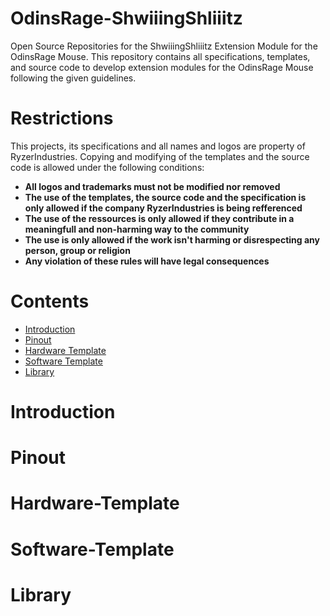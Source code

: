 # OdinsRage-ShwiiingShliiitz
Open Source Repositories for the ShwiiingShliiitz Extension Module for the OdinsRage Mouse. This repository contains all specifications, templates, and source code to develop extension modules for the OdinsRage Mouse following the given guidelines.

# Restrictions
This projects, its specifications and all names and logos are property of RyzerIndustries. Copying and modifying of the templates and the source code is allowed under the following conditions:
- **All logos and trademarks must not be modified nor removed**
- **The use of the templates, the source code and the specification is only allowed if the company RyzerIndustries is being refferenced**
- **The use of the ressources is only allowed if they contribute in a meaningfull and non-harming way to the community**
- **The use is only allowed if the work isn't harming or disrespecting any person, group or religion**
- **Any violation of these rules will have legal consequences**

# Contents
- [Introduction](#Introduction)
- [Pinout](#Pinout)
- [Hardware Template](#Hardware-Template)
- [Software Template](#Software-Template)
- [Library](#Library)

# Introduction

# Pinout

# Hardware-Template

# Software-Template

# Library
